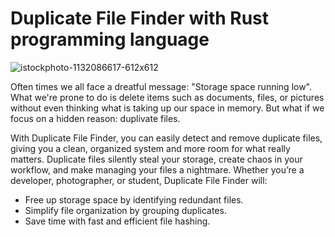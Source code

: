 # Duplicate File Finder with Rust programming language 
![istockphoto-1132086617-612x612](https://github.com/user-attachments/assets/28c9f2ba-c9f7-4f64-b121-73b0933e35ae)

Often times we all face a dreatful message: "Storage space running low". What we're prone to do is delete items such as documents, files, or pictures without even thinking what is taking up our space in memory. But what if we focus on a hidden reason:  duplivate files. 

With Duplicate File Finder, you can easily detect and remove duplicate files, giving you a clean, organized system and more room for what really matters. Duplicate files silently steal your storage, create chaos in your workflow, and make managing your files a nightmare. Whether you’re a developer, photographer, or student, Duplicate File Finder will:

- Free up storage space by identifying redundant files.
- Simplify file organization by grouping duplicates.
- Save time with fast and efficient file hashing.


